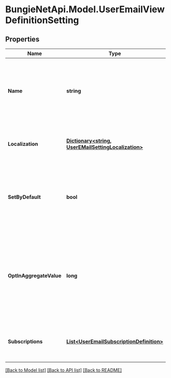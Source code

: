 
# BungieNetApi.Model.UserEmailViewDefinitionSetting

## Properties

Name | Type | Description | Notes
------------ | ------------- | ------------- | -------------
**Name** | **string** | The identifier for this UI Setting, which can be used to relate it to custom strings or other data as desired. | [optional] 
**Localization** | [**Dictionary&lt;string, UserEMailSettingLocalization&gt;**](UserEMailSettingLocalization.md) | A dictionary of localized text for the EMail setting, keyed by the locale. | [optional] 
**SetByDefault** | **bool** | If true, this setting should be set by default if the user hasn&#39;t chosen whether it&#39;s set or cleared yet. | [optional] 
**OptInAggregateValue** | **long** | The OptInFlags value to set or clear if this setting is set or cleared in the UI. It is the aggregate of all underlying opt-in flags related to this setting. | [optional] 
**Subscriptions** | [**List&lt;UserEmailSubscriptionDefinition&gt;**](UserEmailSubscriptionDefinition.md) | The subscriptions to show as children of this setting, if any. | [optional] 

[[Back to Model list]](../README.md#documentation-for-models)
[[Back to API list]](../README.md#documentation-for-api-endpoints)
[[Back to README]](../README.md)

